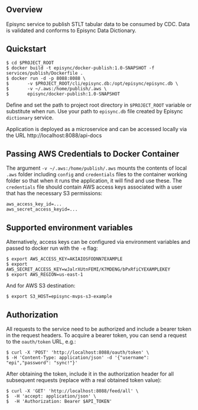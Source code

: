 ## Overview

Episync service to publish STLT tabular data to be consumed by CDC. Data is validated and conforms to Episync Data Dictionary.

## Quickstart

```shell
$ cd $PROJECT_ROOT
$ docker build -t episync/docker-publish:1.0-SNAPSHOT -f services/publish/Dockerfile .
$ docker run -d -p 8088:8088 \
$       -v $PROJECT_ROOT/cli/episync.db:/opt/episync/episync.db \
$       -v ~/.aws:/home/publish/.aws \
$       episync/docker-publish:1.0-SNAPSHOT
```
Define and set the path to project root directory in `$PROJECT_ROOT` variable or substitute when run.
Use your path to `episync.db` file created by Episync `dictionary` service.

Application is deployed as a microservice and can be accessed locally via the URL http://localhost:8088/api-docs

## Passing AWS Credentials to Docker Container
The argument `-v ~/.aws:/home/publish/.aws` mounts the contents of local `.aws` folder including `config` and `credentials` files to the container working folder so that when it runs the application, it will find and use these.
The `credentials` file should contain AWS access keys associated with a user that has the necessary S3 permissions:

```agsl
aws_access_key_id=...
aws_secret_access_keyid=...
```

## Supported environment variables

Alternatively, access keys can be configured via environment variables and passed to docker run with the `-e` flag:
```shell
$ export AWS_ACCESS_KEY=AKIAIOSFODNN7EXAMPLE
$ export AWS_SECRET_ACCESS_KEY=wJalrXUtnFEMI/K7MDENG/bPxRfiCYEXAMPLEKEY
$ export AWS_REGION=us-east-1
```
And for AWS S3 destination:
```shell
$ export S3_HOST=episync-mvps-s3-example
```

## Authorization

All requests to the service need to be authorized and include a bearer token in the request headers. To acquire a bearer token, you can send a request to the `oauth/token` URL, e.g.:
```shell
$ curl -X 'POST' 'http://localhost:8088/oauth/token' \
$ -H 'Content-Type: application/json' -d '{"username": "epi","password": "sync!"}'
```
After obtaining the token, include it in the authorization header for all subsequent requests (replace with a real obtained token value):
```shell
$ curl -X 'GET' 'http://localhost:8088/feed/all' \
$  -H 'accept: application/json' \
$  -H 'Authorization: Bearer $API_TOKEN'
```
